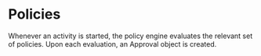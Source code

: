 # Policies

Whenever an activity is started, the policy engine evaluates the relevant set of policies. Upon each evaluation, an Approval object is created.
